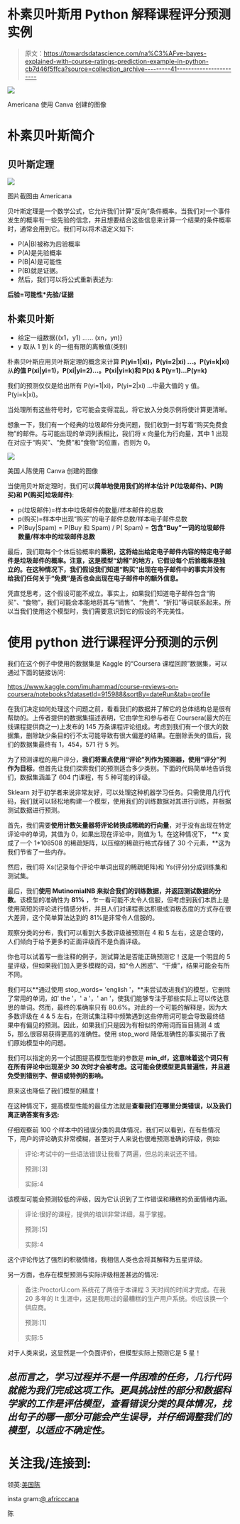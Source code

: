 # 朴素贝叶斯用 Python 解释课程评分预测实例

> 原文：<https://towardsdatascience.com/na%C3%AFve-bayes-explained-with-course-ratings-prediction-example-in-python-cb7d46f5ffca?source=collection_archive---------41----------------------->

![](img/bc981e6b9e5418c772680e1cf359eb2d.png)

Americana 使用 Canva 创建的图像

# 朴素贝叶斯简介

## 贝叶斯定理

![](img/e0882f0527ac97911769ae8fa0da50d7.png)

图片截图由 Americana

贝叶斯定理是一个数学公式，它允许我们计算“反向”条件概率。当我们对一个事件发生的概率有一些先验的信念，并且想要结合这些信息来计算一个结果的条件概率时，通常会用到它。我们可以将术语定义如下:

*   P(A|B)被称为后验概率
*   P(A)是先验概率
*   P(B|A)是可能性
*   P(B)就是证据。
*   然后，我们可以将公式重新表述为:

**后验=可能性*先验/证据**

## 朴素贝叶斯

*   给定一组数据{(x1，y1) …… (xn，yn)}
*   y 取从 1 到 k 的一组有限的离散值(类别)

朴素贝叶斯应用贝叶斯定理的概念来计算 **P(yi=1|xi)，P(yi=2|xi) …。P(yi=k|xi)** 从**的值 P(xi|yi=1)，P(xi|yi=2)…。P(xi|yi=k)和 P(x) & P(y=1)…P(y=k)**

我们的预测仅仅是给出所有 P(yi=1|xi)，P(yi=2|xi) …中最大值的 y 值。P(yi=k|xi)。

当处理所有这些符号时，它可能会变得混乱，将它放入分类示例将使计算更清晰。

想象一下，我们有一个经典的垃圾邮件分类问题，我们收到一封写着“购买免费食物”的邮件。与可能出现的单词列表相比，我们将 x 向量化为行向量，其中 1 出现在对应于“购买”、“免费”和“食物”的位置，否则为 0。

![](img/1d5346e7597f801a7f9116a2967cc57b.png)

美国人陈使用 Canva 创建的图像

当使用贝叶斯定理时，我们可以**简单地使用我们的样本估计 P(垃圾邮件)、P(购买)和 P(购买|垃圾邮件)**:

*   p(垃圾邮件)=样本中垃圾邮件的数量/样本邮件的总数
*   p(购买)=样本中出现“购买”的电子邮件总数/样本电子邮件总数
*   P(Buy|Spam) = P(Buy 和 Spam) / P( Spam) = **包含“Buy”一词的垃圾邮件数量/样本中的垃圾邮件总数**

最后，我们取每个个体后验概率的**乘积，这将给出给定电子邮件内容的特定电子邮件是垃圾邮件的概率。注意，这是模型“幼稚”的地方，**它假设每个后验概率是独立的**。在这种情况下，我们假设我们知道“购买”出现在电子邮件中的事实并没有给我们任何关于“免费”是否也会出现在电子邮件中的额外信息。**

凭直觉思考，这个假设可能不成立。事实上，如果我们知道电子邮件包含“购买”、“食物”，我们可能会本能地将其与“销售”、“免费”、“折扣”等词联系起来。所以当我们使用这个模型时，我们需要意识到它的假设的不完美性。

# 使用 python 进行课程评分预测的示例

我们在这个例子中使用的数据集是 Kaggle 的“Coursera 课程回顾”数据集，可以通过下面的链接访问:

<https://www.kaggle.com/imuhammad/course-reviews-on-coursera/notebooks?datasetId=915988&sortBy=dateRun&tab=profile>  

在我们决定如何处理这个问题之前，看看我们的数据并了解它的总体结构总是很有帮助的。上传者提供的数据集描述表明，它由学生和参与者在 Coursera(最大的在线课程提供商之一)上发布的 145 万条课程评论组成。考虑到我们有一个很大的数据集，删除缺少条目的行不太可能导致有很大偏差的结果。在删除丢失的值后，我们的数据集最终有 1，454，571 行 5 列。

为了预测课程的用户评分，**我们将重点使用“评论”列作为预测器，使用“评分”列作为目标**，但首先让我们探索我们的预测适合多少类别。下面的代码简单地告诉我们，数据集涵盖了 604 门课程，有 5 种可能的评级。

Sklearn 对于初学者来说非常友好，可以处理这种机器学习任务。只需使用几行代码，我们就可以轻松地构建一个模型，使用我们的训练数据对其进行训练，并根据测试数据进行预测。

首先，我们需要**使用计数矢量器将评论转换成稀疏的行向量**，对于没有出现在特定评论中的单词，其值为 0，如果出现在评论中，则值为 1。在这种情况下， **x 变成了一个 1*108508 的稀疏矩阵，以压缩的稀疏行格式存储了 30 个元素，**这为我们节省了一些内存。

然后，我们将 Xs(记录每个评论中单词出现的稀疏矩阵)和 Ys(评分)分成训练集和测试集。

最后，我们**使用 MutinomialNB 来拟合我们的训练数据，并返回测试数据的分数**。该模型的准确性为 **81%** ，乍一看可能不太令人信服，但考虑到我们本质上是使用简短的评论进行情感分析，并且人们对课程表达积极或消极态度的方式存在很大差异，这个简单算法达到的 81%是非常令人信服的。

观察分类的分布，我们可以看到大多数评级被预测在 4 和 5 左右，这是合理的，人们倾向于给予更多的正面评级而不是负面评级。

你也可以试着写一些注释的例子，测试算法是否能正确预测它！这是一个明显的 5 星评级，但如果我们加入更多模糊的词，如“令人困惑”、“干燥”，结果可能会有所不同。

我们可以**通过使用 stop_words= 'english '，**来尝试改进我们的模型，它删除了常用的单词，如' the '，' a '，' an '，使我们能够专注于那些实际上可以传达意思的单词。然而，最终的准确率只有 80.6%。对此的一个可能的解释是，因为大多数评级在 4 & 5 左右，在测试集注释中频繁遇到这些停用词可能会导致最终结果中有偏见的预测。因此，如果我们只是因为有相似的停用词而盲目猜测 4 或 5，那么很容易获得更高的准确性。使用 stop_word 降低准确性的事实揭示了我们原始模型中的问题。

我们可以指定的另一个试图提高模型性能的参数是 **min_df，这意味着这个词只有在所有评论中出现至少 30 次时才会被考虑。**这可能会使模型更具普遍性，并且**避免受到错别字、俚语或特例的影响。**

原来这也降低了我们模型的精度！

在这种情况下，提高模型性能的最佳方法就是**查看我们在哪里分类错误，以及我们离正确答案有多远:**

仔细观察前 100 个样本中的错误分类的具体情况，我们可以看到，在有些情况下，用户的评论确实非常模糊，甚至对于人来说也很难预测准确的评级，例如:

> 评论:考试中的一些语法错误让我看了两遍，但总的来说还不错。
> 
> 预测:[3]
> 
> 实际:4

该模型可能会预测较低的评级，因为它认识到了工作错误和糟糕的负面情绪内涵。

> 评论:很好的课程，提供的培训非常详细，易于掌握。
> 
> 预测:[5]
> 
> 实际:4

这个评论传达了强烈的积极情绪，我相信人类也会将其解释为五星评级。

另一方面，也存在模型预测与实际评级相差甚远的情况:

> 备注:ProctorU.com 系统花了两倍于本课程 3 天时间的时间才完成。在我 20 多年的 It 生涯中，这是我用过的最糟糕的生产用户系统。你应该换一个供应商。
> 
> 预测:[1]
> 
> 实际:5

对于人类来说，这显然是一个负面评价，但模型实际上预测它是 5 星！

## ***总而言之，学习过程并不是一件困难的任务，几行代码就能为我们完成这项工作。更具挑战性的部分和数据科学家的工作是评估模型，查看错误分类的具体情况，找出句子的哪一部分可能会产生误导，并仔细调整我们的模型，以适应不确定性。***

# 关注我/连接到:

领英:[美国陈](https://www.linkedin.com/in/americana-chen-94432219a/)

insta gram:[@ africccana](https://www.instagram.com/africcccana/)

陈